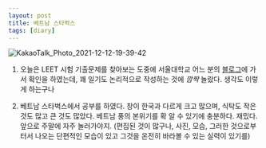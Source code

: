 ```yaml
---
layout: post
title: 베트남 스타벅스
tags: [diary]
---
```


![KakaoTalk_Photo_2021-12-12-19-39-42](https://user-images.githubusercontent.com/50545088/145709197-60a225a2-9b65-49fe-8ec2-0f103d5e1cf7.jpeg)

1. 오늘은 LEET 시험 기출문제를 찾아보는 도중에 서울대학교 어느 분의 [블로그](https://suomessa.tistory.com/115?category=470882)에 가서 확인을 하였는데, 꽤 일기도 논리적으로 작성하는 것에 $깜짝$ 놀랐다. 생각도 이렇게 하는구나

2. 베트남 스타벅스에서 공부를 하였다. 창이 한국과 다르게 크고 많으며, 식탁도 작은 것도 많고 큰 것도 많았다. 베트남 풍의 본위기를 확 알 수 있기에 충분하다. 재밌다. 앞으로 주말에 자주 놀러가야지. (편집된 것이 많구나, 사진, 모습, 그러한 것으로부터서 나오는 단편적인 모습이 있고 그것을 온전히 바라볼 수 있는 실력이 있기를)